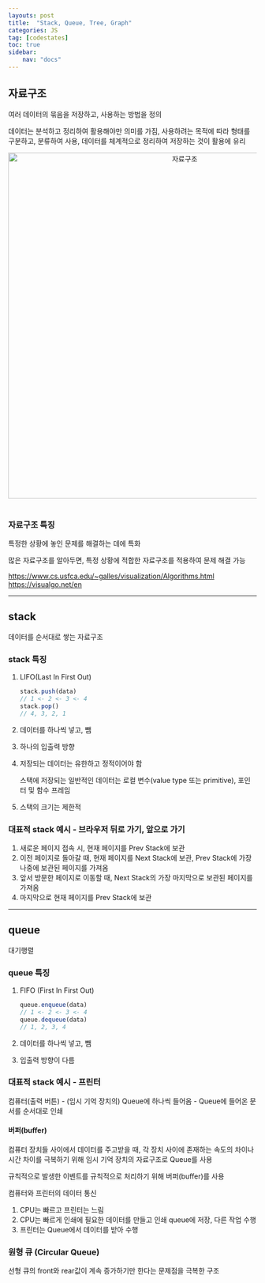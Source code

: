 ```yaml
---
layouts: post
title:  "Stack, Queue, Tree, Graph"
categories: JS
tag: [codestates]
toc: true
sidebar:
    nav: "docs"
---
```


## 자료구조

여러 데이터의 묶음을 저장하고, 사용하는 방법을 정의

데이터는 분석하고 정리하여 활용해야만 의미를 가짐, 사용하려는 목적에 따라 형태를 구분하고, 분류하여 사용, 데이터를 체계적으로 정리하여 저장하는 것이 활용에 유리

<html>
    <div style ="text-align:center">
        <img src= "https://user-images.githubusercontent.com/58800295/183896064-1f48f0c0-7a67-4d7e-9480-3ab491295752.png" alt="자료구조" width="700" height="700">
    </div>
</html><br/>

### 자료구조 특징

특정한 상황에 놓인 문제를 해결하는 데에 특화

많은 자료구조를 알아두면, 특정 상황에 적합한 자료구조를 적용하여 문제 해결 가능

<https://www.cs.usfca.edu/~galles/visualization/Algorithms.html><br/>
<https://visualgo.net/en>

---

## stack

데이터를 순서대로 쌓는 자료구조

### stack 특징

1. LIFO(Last In First Out)

    ```js
    stack.push(data)
    // 1 <- 2 <- 3 <- 4
    stack.pop()
    // 4, 3, 2, 1
    ```
2. 데이터를 하나씩 넣고, 뺌
3. 하나의 입출력 방향
4. 저장되는 데이터는 유한하고 정적이어야 함

    스택에 저장되는 일반적인 데이터는 로컬 변수(value type 또는 primitive), 포인터 및 함수 프레임
5. 스택의 크기는 제한적

### 대표적 stack 예시 - 브라우저 뒤로 가기, 앞으로 가기

1. 새로운 페이지 접속 시, 현재 페이지를 Prev Stack에 보관
2. 이전 페이지로 돌아갈 때, 현재 페이지를 Next Stack에 보관, Prev Stack에 가장 나중에 보관된 페이지를 가져옴
3. 앞서 방문한 페이지로 이동할 때, Next Stack의 가장 마지막으로 보관된 페이지를 가져옴
4. 마지막으로 현재 페이지를 Prev Stack에 보관

---

## queue

대기행렬

### queue 특징

1. FIFO (First In First Out)

    ```js
    queue.enqueue(data)
    // 1 <- 2 <- 3 <- 4
    queue.dequeue(data)
    // 1, 2, 3, 4
    ```
2. 데이터를 하나씩 넣고, 뺌
3. 입출력 방향이 다름

### 대표적 stack 예시 - 프린터

컴퓨터(출력 버튼) - (임시 기억 장치의) Queue에 하나씩 들어옴 - Queue에 들어온 문서를 순서대로 인쇄

#### 버퍼(buffer)

컴퓨터 장치들 사이에서 데이터를 주고받을 때, 각 장치 사이에 존재하는 속도의 차이나 시간 차이를 극복하기 위해 임시 기억 장치의 자료구조로 Queue를 사용

규칙적으로 발생한 이벤트를 규칙적으로 처리하기 위해 버퍼(buffer)를 사용

컴퓨터와 프린터의 데이터 통신

1. CPU는 빠르고 프린터는 느림
2. CPU는 빠르게 인쇄에 필요한 데이터를 만들고 인쇄 queue에 저장, 다른 작업 수행
3. 프린터는 Queue에서 데이터를 받아 수행

### 원형 큐 (Circular Queue)

선형 큐의 front와 rear값이 계속 증가하기만 한다는 문제점을 극복한 구조